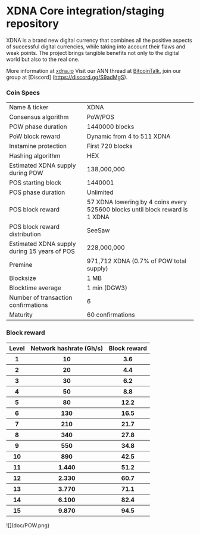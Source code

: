 XDNA Core integration/staging repository
=====================================

XDNA is a brand new digital currency that combines all the positive aspects of successful digital currencies, while taking into account their flaws and weak points.
The project brings tangible benefits not only to the digital world but also to the real one.


More information at [xdna.io](https://xdna.io) Visit our ANN thread at [BitcoinTalk](https://bitcointalk.org/index.php?topic=4517612.0), join our group at [Discord] (https://discord.gg/S9adMgS).

### Coin Specs

<table>
<tr><td>Name & ticker</td><td>XDNA</td></tr>
<tr><td>Consensus algorithm</td><td>PoW/POS</td></tr>
<tr><td>POW phase duration</td><td>1440000 blocks</td></tr>
<tr><td>PoW block reward</td><td>Dynamic from 4 to 511 XDNA</td></tr>
<tr><td>Instamine protection</td><td>First 720 blocks</td></tr>
<tr><td>Hashing algorithm</td><td>HEX</td></tr>
<tr><td>Estimated XDNA supply during POW</td><td>138,000,000</td></tr>
<tr><td>POS starting block</td><td>1440001</td></tr>
<tr><td>POS phase duration</td><td>Unlimited</td></tr>
<tr><td>POS block reward</td><td>57 XDNA lowering by 4 coins every 525600 blocks until block reward is 1 XDNA</td></tr>
<tr><td>POS block reward distribution</td><td>SeeSaw</td></tr>
<tr><td>Estimated XDNA supply during 15 years of POS</td><td>228,000,000</td></tr>
<tr><td>Premine</td><td>971,712 XDNA (0.7% of POW total supply)</td></tr>
<tr><td>Blocksize</td><td>1 MB</td></tr>
<tr><td>Blocktime average</td><td>1 min (DGW3)</td></tr>
<tr><td>Number of transaction confirmations</td><td>6</td></tr>
<tr><td>Maturity</td><td>60 confirmations</td></tr>
</table>


### Block reward

<table>
<tr><th>Level</th><th>Network hashrate (Gh/s)</th><th>Block reward</th></tr>
<tr><th>1</th><th>10</th><th>3.6</th></tr>
<tr><th>2</th><th>20</th><th>4.4</th></tr>
<tr><th>3</th><th>30</th><th>6.2</th></tr>
<tr><th>4</th><th>50</th><th>8.8</th></tr>
<tr><th>5</th><th>80</th><th>12.2</th></tr>
<tr><th>6</th><th>130</th><th>16.5</th></tr>
<tr><th>7</th><th>210</th><th>21.7</th></tr>
<tr><th>8</th><th>340</th><th>27.8</th></tr>
<tr><th>9</th><th>550</th><th>34.8</th></tr>
<tr><th>10</th><th>890</th><th>42.5</th></tr>
<tr><th>11</th><th>1.440</th><th>51.2</th></tr>
<tr><th>12</th><th>2.330</th><th>60.7</th></tr>
<tr><th>13</th><th>3.770</th><th>71.1</th></tr>
<tr><th>14</th><th>6.100</th><th>82.4</th></tr>
<tr><th>15</th><th>9.870</th><th>94.5</th></tr>
</table>
![](doc/POW.png)
